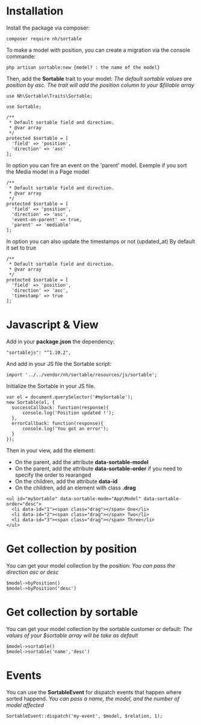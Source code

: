 # Installation

Install the package via composer:

```
composer require nh/sortable
```

To make a model with position, you can create a migration via the console commande:

```
php artisan sortable:new {model? : the name of the model}
```

Then, add the **Sortable** trait to your model:
*The default sortable values are position by asc. The trait will add the position column to your $fillable array*

```
use Nh\Sortable\Traits\Sortable;

use Sortable;

/**
 * Default sortable field and direction.
 * @var array
 */
protected $sortable = [
  'field' => 'position',
  'direction' => 'asc'
];

```

In option you can fire an event on the 'parent' model.
Exemple if you sort the Media model in a Page model

```
/**
 * Default sortable field and direction.
 * @var array
 */
protected $sortable = [
  'field' => 'position',
  'direction' => 'asc',
  'event-on-parent' => true,
  'parent' => 'mediable'
];

```

In option you can also update the timestamps or not (updated_at)
By default it set to true

```
/**
 * Default sortable field and direction.
 * @var array
 */
protected $sortable = [
  'field' => 'position',
  'direction' => 'asc',
  'timestamp' => true
];

```

# Javascript & View

Add in your **package.json** the dependency:

```
"sortablejs": "^1.10.2",
```

And add in your JS file the Sortable script:

```
import '../../vendor/nh/sortable/resources/js/sortable';
```

Initialize the Sortable in your JS file.

```
var el = document.querySelector('#mySortable');
new Sortable(el, {
  successCallback: function(response){
      console.log('Position updated !');
  },
  errorCallback: function(response){
      console.log('You got an error');
  }
});
```

Then in your view, add the element:

- On the parent, add the attribute **data-sortable-model**
- On the parent, add the attribute **data-sortable-order** if you need to specify the order to rearanged
- On the children, add the attribute **data-id**
- On the children, add an element with class **.drag**

```
<ul id="mySortable" data-sortable-mode="App\Model" data-sortable-order="desc">
  <li data-id="1"><span class="drag"></span> One</li>
  <li data-id="2"><span class="drag"></span> Two</li>
  <li data-id="3"><span class="drag"></span> Three</li>
</ul>
```

# Get collection by position

You can get your model collection by the position:
*You can pass the direction asc or desc*

```
$model->byPosition()
$model->byPosition('desc')
```

# Get collection by sortable

You can get your model collection by the sortable customer or default:
*The values of your $sortable array will be take as default*

```
$model->sortable()
$model->sortable('name','desc')
```

# Events

You can use the **SortableEvent** for dispatch events that happen where sorted happend.
*You can pass a name, the model, and the number of model affected*

```
SortableEvent::dispatch('my-event', $model, $relation, 1);
```
